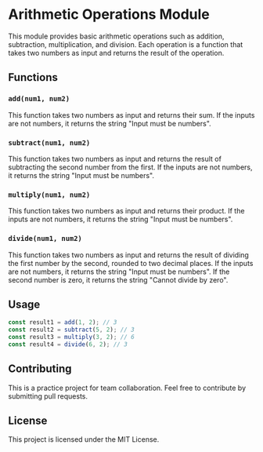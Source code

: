 # Arithmetic Operations Module

This module provides basic arithmetic operations such as addition, subtraction, multiplication, and division. Each operation is a function that takes two numbers as input and returns the result of the operation.

## Functions

### `add(num1, num2)`

This function takes two numbers as input and returns their sum. If the inputs are not numbers, it returns the string "Input must be numbers".

### `subtract(num1, num2)`

This function takes two numbers as input and returns the result of subtracting the second number from the first. If the inputs are not numbers, it returns the string "Input must be numbers".

### `multiply(num1, num2)`

This function takes two numbers as input and returns their product. If the inputs are not numbers, it returns the string "Input must be numbers".

### `divide(num1, num2)`

This function takes two numbers as input and returns the result of dividing the first number by the second, rounded to two decimal places. If the inputs are not numbers, it returns the string "Input must be numbers". If the second number is zero, it returns the string "Cannot divide by zero".

## Usage

```javascript
const result1 = add(1, 2); // 3
const result2 = subtract(5, 2); // 3
const result3 = multiply(3, 2); // 6
const result4 = divide(6, 2); // 3
```

## Contributing

This is a practice project for team collaboration. Feel free to contribute by submitting pull requests.

## License

This project is licensed under the MIT License.
